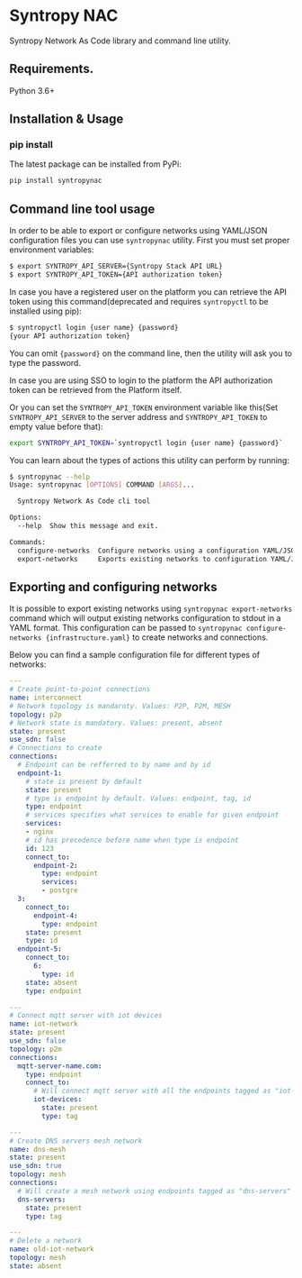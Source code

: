 # Syntropy NAC
Syntropy Network As Code library and command line utility. 

## Requirements.

Python 3.6+

## Installation & Usage
### pip install

The latest package can be installed from PyPi:

```sh
pip install syntropynac
```


## Command line tool usage

In order to be able to export or configure networks using YAML/JSON configuration files you can use `syntropynac` utility.
First you must set proper environment variables:

```sh
$ export SYNTROPY_API_SERVER={Syntropy Stack API URL}
$ export SYNTROPY_API_TOKEN={API authorization token}
```

In case you have a registered user on the platform you can retrieve the API token using this command(deprecated and requires `syntropyctl` to be installed using pip):

```sh
$ syntropyctl login {user name} {password}
{your API authorization token}
```

You can omit `{password}` on the command line, then the utility will ask you to type the password.

In case you are using SSO to login to the platform the API authorization token can be retrieved from the Platform itself.

Or you can set the `SYNTROPY_API_TOKEN` environment variable like this(Set `SYNTROPY_API_SERVER` to the server address and `SYNTROPY_API_TOKEN` to empty value before that):

```sh
export SYNTROPY_API_TOKEN=`syntropyctl login {user name} {password}`
```

You can learn about the types of actions this utility can perform by running:

```sh
$ syntropynac --help
Usage: syntropynac [OPTIONS] COMMAND [ARGS]...

  Syntropy Network As Code cli tool

Options:
  --help  Show this message and exit.

Commands:
  configure-networks  Configure networks using a configuration YAML/JSON...
  export-networks     Exports existing networks to configuration YAML/JSON...
```

## Exporting and configuring networks

It is possible to export existing networks using `syntropynac export-networks` command which will output existing networks configuration to stdout
in a YAML format.
This configuration can be passed to `syntropynac configure-networks {infrastructure.yaml}` to create networks and connections.

Below you can find a sample configuration file for different types of networks:

```yaml
---
# Create point-to-point connections
name: interconnect
# Network topology is mandaroty. Values: P2P, P2M, MESH
topology: p2p
# Network state is mandatory. Values: present, absent
state: present
use_sdn: false
# Connections to create
connections:
  # Endpoint can be refferred to by name and by id
  endpoint-1:
    # state is present by default
    state: present
    # type is endpoint by default. Values: endpoint, tag, id
    type: endpoint
    # services specifies what services to enable for given endpoint
    services: 
    - nginx
    # id has precedence before name when type is endpoint
    id: 123
    connect_to:
      endpoint-2:
        type: endpoint
        services: 
        - postgre
  3:
    connect_to:
      endpoint-4:
        type: endpoint
    state: present
    type: id
  endpoint-5:
    connect_to:
      6:
        type: id
    state: absent
    type: endpoint

---
# Connect mqtt server with iot devices 
name: iot-network
state: present
use_sdn: false
topology: p2m
connections:
  mqtt-server-name.com:
    type: endpoint
    connect_to:
      # Will connect mqtt server with all the endpoints tagged as "iot-devices"
      iot-devices:
        state: present
        type: tag

---
# Create DNS servers mesh network 
name: dns-mesh
state: present
use_sdn: true
topology: mesh
connections:
  # Will create a mesh network using endpoints tagged as "dns-servers"
  dns-servers:
    state: present
    type: tag

---
# Delete a network
name: old-iot-network
topology: mesh
state: absent
```

